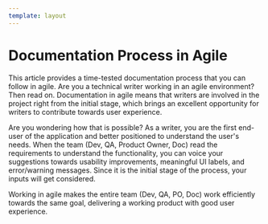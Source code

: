 ```yaml
---
template: layout
---
```

# Documentation Process in Agile

This article provides a time-tested documentation process that you can follow in agile. Are you a technical writer working in an agile environment? Then read on.
Documentation in agile means that writers are involved in the project right from the initial stage, which brings an excellent opportunity for writers to contribute towards user experience. 

Are you wondering how that is possible? As a writer, you are the first end-user of the application and better positioned to understand the user's needs. When the team (Dev, QA, Product Owner, Doc) read the requirements to understand the functionality, you can voice your suggestions towards usability improvements, meaningful UI labels, and error/warning messages. Since it is the initial stage of the process, your inputs will get considered.

Working in agile makes the entire team (Dev, QA, PO, Doc) work efficiently towards the same goal, delivering a working product with good user experience. 
